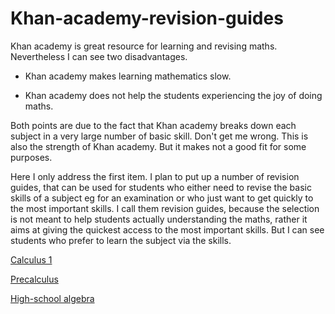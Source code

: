# Khan-academy-revision-guides

Khan academy is great resource for learning and revising maths. Nevertheless I can see two disadvantages.

- Khan academy makes learning mathematics slow. 

- Khan academy does not help the students experiencing the joy of doing maths.

Both points are due to the fact that Khan academy breaks down each subject in a very large number of basic skill. Don't get me wrong. This is also the strength of Khan academy. But it makes not a good fit for some purposes.

Here I only address the first item. I plan to put up a number of revision guides, that can be used for students who either need to revise the basic skills of a subject eg for an examination or who just want to get quickly to the most important skills. I call them revision guides, because the selection is not meant to help students actually understanding the maths, rather it aims at giving the quickest access to the most important skills. But I can see students who prefer to learn the subject via the skills.

[Calculus 1](https://hackmd.io/@m5rnD-8SSPuuSHTKgXvMjg/HJWenF2BH)

[Precalculus](https://hackmd.io/@m5rnD-8SSPuuSHTKgXvMjg/SJ9W6g7LB)

[High-school algebra](https://hackmd.io/@m5rnD-8SSPuuSHTKgXvMjg/S1mc96a8r)



